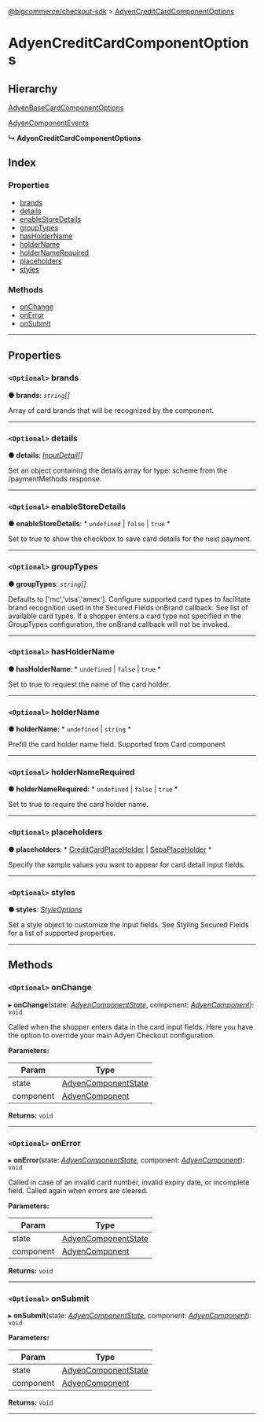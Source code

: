 [@bigcommerce/checkout-sdk](../README.md) > [AdyenCreditCardComponentOptions](../interfaces/adyencreditcardcomponentoptions.md)

# AdyenCreditCardComponentOptions

## Hierarchy

 [AdyenBaseCardComponentOptions](adyenbasecardcomponentoptions.md)

 [AdyenComponentEvents](adyencomponentevents.md)

**↳ AdyenCreditCardComponentOptions**

## Index

### Properties

* [brands](adyencreditcardcomponentoptions.md#brands)
* [details](adyencreditcardcomponentoptions.md#details)
* [enableStoreDetails](adyencreditcardcomponentoptions.md#enablestoredetails)
* [groupTypes](adyencreditcardcomponentoptions.md#grouptypes)
* [hasHolderName](adyencreditcardcomponentoptions.md#hasholdername)
* [holderName](adyencreditcardcomponentoptions.md#holdername)
* [holderNameRequired](adyencreditcardcomponentoptions.md#holdernamerequired)
* [placeholders](adyencreditcardcomponentoptions.md#placeholders)
* [styles](adyencreditcardcomponentoptions.md#styles)

### Methods

* [onChange](adyencreditcardcomponentoptions.md#onchange)
* [onError](adyencreditcardcomponentoptions.md#onerror)
* [onSubmit](adyencreditcardcomponentoptions.md#onsubmit)

---

## Properties

<a id="brands"></a>

### `<Optional>` brands

**● brands**: *`string`[]*

Array of card brands that will be recognized by the component.

___
<a id="details"></a>

### `<Optional>` details

**● details**: *[InputDetail](inputdetail.md)[]*

Set an object containing the details array for type: scheme from the /paymentMethods response.

___
<a id="enablestoredetails"></a>

### `<Optional>` enableStoreDetails

**● enableStoreDetails**: * `undefined` &#124; `false` &#124; `true`
*

Set to true to show the checkbox to save card details for the next payment.

___
<a id="grouptypes"></a>

### `<Optional>` groupTypes

**● groupTypes**: *`string`[]*

Defaults to \['mc','visa','amex'\]. Configure supported card types to facilitate brand recognition used in the Secured Fields onBrand callback. See list of available card types. If a shopper enters a card type not specified in the GroupTypes configuration, the onBrand callback will not be invoked.

___
<a id="hasholdername"></a>

### `<Optional>` hasHolderName

**● hasHolderName**: * `undefined` &#124; `false` &#124; `true`
*

Set to true to request the name of the card holder.

___
<a id="holdername"></a>

### `<Optional>` holderName

**● holderName**: * `undefined` &#124; `string`
*

Prefill the card holder name field. Supported from Card component

___
<a id="holdernamerequired"></a>

### `<Optional>` holderNameRequired

**● holderNameRequired**: * `undefined` &#124; `false` &#124; `true`
*

Set to true to require the card holder name.

___
<a id="placeholders"></a>

### `<Optional>` placeholders

**● placeholders**: * [CreditCardPlaceHolder](creditcardplaceholder.md) &#124; [SepaPlaceHolder](sepaplaceholder.md)
*

Specify the sample values you want to appear for card detail input fields.

___
<a id="styles"></a>

### `<Optional>` styles

**● styles**: *[StyleOptions](styleoptions.md)*

Set a style object to customize the input fields. See Styling Secured Fields for a list of supported properties.

___

## Methods

<a id="onchange"></a>

### `<Optional>` onChange

▸ **onChange**(state: *[AdyenComponentState](../#adyencomponentstate)*, component: *[AdyenComponent](adyencomponent.md)*): `void`

Called when the shopper enters data in the card input fields. Here you have the option to override your main Adyen Checkout configuration.

**Parameters:**

| Param | Type |
| ------ | ------ |
| state | [AdyenComponentState](../#adyencomponentstate) |
| component | [AdyenComponent](adyencomponent.md) |

**Returns:** `void`

___
<a id="onerror"></a>

### `<Optional>` onError

▸ **onError**(state: *[AdyenComponentState](../#adyencomponentstate)*, component: *[AdyenComponent](adyencomponent.md)*): `void`

Called in case of an invalid card number, invalid expiry date, or incomplete field. Called again when errors are cleared.

**Parameters:**

| Param | Type |
| ------ | ------ |
| state | [AdyenComponentState](../#adyencomponentstate) |
| component | [AdyenComponent](adyencomponent.md) |

**Returns:** `void`

___
<a id="onsubmit"></a>

### `<Optional>` onSubmit

▸ **onSubmit**(state: *[AdyenComponentState](../#adyencomponentstate)*, component: *[AdyenComponent](adyencomponent.md)*): `void`

**Parameters:**

| Param | Type |
| ------ | ------ |
| state | [AdyenComponentState](../#adyencomponentstate) |
| component | [AdyenComponent](adyencomponent.md) |

**Returns:** `void`

___

